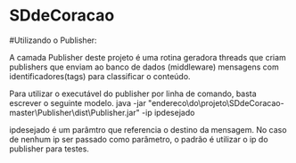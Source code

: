 # SDdeCoracao

#Utilizando o Publisher:

A camada Publisher deste projeto é uma rotina geradora threads que criam publishers que enviam ao banco de dados (middleware) mensagens com identificadores(tags) para classificar o conteúdo.

Para utilizar o executável do publisher por  linha de comando, basta escrever o seguinte modelo.
java -jar "endereco\do\projeto\SDdeCoracao-master\Publisher\dist\Publisher.jar" -ip ipdesejado

ipdesejado é um parâmtro que referencia o destino da mensagem. No caso de nenhum ip ser passado como parâmetro, o padrão é utilizar o ip do publisher para testes.